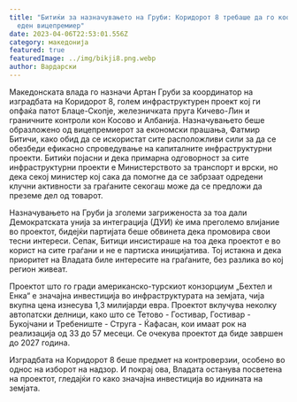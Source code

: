 ```yaml
---
title: "Битиќи за назначувањето на Груби: Коридорот 8 требаше да го координира
  еден вицепремиер"
date: 2023-04-06T22:53:01.556Z
category: македонија
featured: true
featuredImage: ../img/bikji8.png.webp
author: Вардарски
---
```


Македонската влада го назначи Артан Груби за координатор на изградбата на Коридорот 8, голем инфраструктурен проект кој ги опфаќа патот Блаце-Скопје, железничката пруга Кичево-Лин и граничните контроли кон Косово и Албанија. Назначувањето беше образложено од вицепремиерот за економски прашања, Фатмир Битичи, како обид да се искористат сите расположливи сили за да се обезбеди ефикасно спроведување на капиталните инфраструктурни проекти. Битиќи појасни и дека примарна одговорност за сите инфраструктурни проекти е Министерството за транспорт и врски, но дека секој министер кој сака да помогне да се забрзаат одредени клучни активности за граѓаните секогаш може да се предложи да преземе дел од товарот.

Назначувањето на Груби ја зголеми загриженоста за тоа дали Демократската унија за интеграција (ДУИ) ќе има преголемо влијание во проектот, бидејќи партијата беше обвинета дека промовира свои тесни интереси. Сепак, Битици инсистираше на тоа дека проектот е во корист на сите граѓани и не е партиска иницијатива. Тој истакна и дека приоритет на Владата биле интересите на граѓаните, без разлика во кој регион живеат.

Проектот што го гради американско-турскиот конзорциум „Бехтел и Енка“ е значајна инвестиција во инфраструктурата на земјата, чија вкупна цена изнесува 1,3 милијарди евра. Проектот вклучува неколку автопатски делници, како што се Тетово - Гостивар, Гостивар - Букојчани и Требениште - Струга - Ќафасан, кои имаат рок на реализација од 33 до 57 месеци. Се очекува проектот да биде завршен до 2027 година.

Изградбата на Коридорот 8 беше предмет на контроверзии, особено во однос на изборот на надзор. И покрај ова, Владата останува посветена на проектот, гледајќи го како значајна инвестиција во иднината на земјата.
